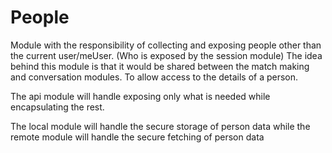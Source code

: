 # People

Module with the responsibility of collecting and exposing people other than the current user/meUser. (Who is exposed by the session module)
The idea behind this module is that it would be shared between the match making and conversation modules. To allow
access to the details of a person. 

The api module will handle exposing only what is needed while encapsulating the rest.

The local module will handle the secure storage of person data while the remote module will handle the secure fetching of person data
